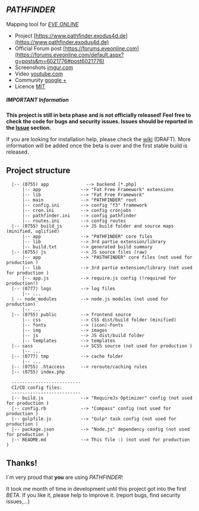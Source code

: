 ## *PATHFINDER*
Mapping tool for [*EVE ONLINE*](https://www.eveonline.com)

- Project [https://www.pathfinder.exodus4d.de](https://www.pathfinder.exodus4d.de)
- Official Forum post [https://forums.eveonline.com](https://forums.eveonline.com/default.aspx?g=posts&m=6021776#post6021776)
- Screenshots [imgur.com](http://imgur.com/a/k2aVa)
- Video [youtube.com](https://www.youtube.com/channel/UC7HU7XEoMbqRwqxDTbMjSPg)
- Community [google +](https://plus.google.com/u/0/b/110257318165279088853/110257318165279088853)
- Licence [MIT](http://opensource.org/licenses/MIT)

##### IMPORTANT Information
**This project is still in beta phase and is not officially released! Feel free to check the code for bugs and security issues. Issues should be reported in the [Issue](https://github.com/exodus4d/pathfinder/issues) section.**

If you are looking for installation help, please check the [wiki](https://github.com/exodus4d/pathfinder/wiki) (DRAFT). More information will be added once the beta is over and the first stable build is released.

## Project structure

```
  |-- (0755) app              --> backend [*.php]
      |-- app               --> "Fat Free Framework" extensions
      |-- lib               --> "Fat Free Framework"
      |-- main              --> "PATHFINDER" root
      |-- config.ini        --> config "f3" framework
      |-- cron.ini          --> config cronjobs
      |-- pathfinder.ini    --> config pathfinder
      |-- routes.ini        --> config routes
  |-- (0755) build_js       --> JS build folder and source maps (minified, uglified)
      |-- app               --> "PATHFINDER" core files
      |-- lib               --> 3rd partie extension/library
      |-- build.txt         --> generated build summary
  |-- (0755) js             --> JS source files (raw)
      |-- app               --> "PASTHFINDER" core files (not used for production )
      |-- lib               --> 3rd partie extension/library (not used for production )
      |-- app.js            --> require.js config (!required for production!)
  |-- (0777) logs           --> log files
      |-- ...
  | -- node_modules         --> node.js modules (not used for production)
      |-- ...
  |-- (0755) public         --> frontend source
      |-- css               --> CSS dist/build folder (minified)
      |-- fonts             --> (icon)-Fonts
      |-- img               --> images
      |-- js                --> JS dist/build folder
      |-- templates         --> templates
  |-- sass                  --> SCSS source (not used for production )
      |-- ...
  |-- (0777) tmp            --> cache folder
      |-- ...
  |-- (0755) .htaccess      --> reroute/caching rules
  |-- (0755) index.php

  --------------------------
  CI/CD config files:
  --------------------------
  |-- build.js              --> "RequireJs Optimizer" config (not used for production )
  |-- config.rb             --> "Compass" config (not used for production )
  |-- gulpfile.js           --> "Gulp" task config (not used for production )
  |-- package.json          --> "Node.js" dependency config (not used for production )
  |-- README.md             --> This file :) (not used for production )
```

## Thanks!
I´m very proud that **you** are using *PATHFINDER*!

It took me month of time in development until this project got into the first *BETA*. If you like it, please help to improve it.
(report bugs, find security issues,...)
